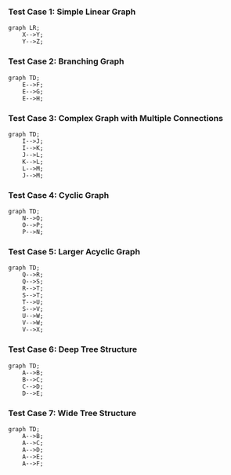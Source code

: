 ### Test Case 1: Simple Linear Graph
```mermaid
graph LR;
    X-->Y;
    Y-->Z;
```

### Test Case 2: Branching Graph
```mermaid
graph TD;
    E-->F;
    E-->G;
    E-->H;
```

### Test Case 3: Complex Graph with Multiple Connections
```mermaid
graph TD;
    I-->J;
    I-->K;
    J-->L;
    K-->L;
    L-->M;
    J-->M;
```

### Test Case 4: Cyclic Graph
```mermaid
graph TD;
    N-->O;
    O-->P;
    P-->N;
```

### Test Case 5: Larger Acyclic Graph
```mermaid
graph TD;
    Q-->R;
    Q-->S;
    R-->T;
    S-->T;
    T-->U;
    S-->V;
    U-->W;
    V-->W;
    V-->X;
```

### Test Case 6: Deep Tree Structure
```mermaid
graph TD;
    A-->B;
    B-->C;
    C-->D;
    D-->E;
```

### Test Case 7: Wide Tree Structure
```mermaid
graph TD;
    A-->B;
    A-->C;
    A-->D;
    A-->E;
    A-->F;
```
